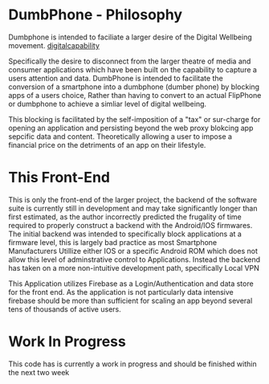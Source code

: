 # DumbPhone - Philosophy
Dumbphone is intended to faciliate a larger desire of the Digital Wellbeing movement. 
[digitalcapability](https://digitalcapability.jisc.ac.uk/what-is-digital-capability/digital-wellbeing/)

Specifically the desire to disconnect from the larger theatre of media and consumer applications which have been built on the capability to capture a users attention and data. DumbPhone is intended to facilitate the conversion of a smartphone into a dumbphone (dumber phone) by blocking apps of a users choice, Rather than having to convert to an actual FlipPhone or dumbphone to achieve a simliar level of digital wellbeing.

This blocking is facilitated by the self-imposition of a "tax" or sur-charge for opening an application and persisting beyond the web proxy blokcing app sepcific data and content. Theoretically allowing a user to impose a financial price on the detriments of an app on their lifestyle.

# This Front-End
This is only the front-end of the larger project, the backend of the software suite is currently still in development and may take significantly longer than first estimated, as the author incorrectly predicted the frugality of time required to properly construct a backend with the Android/IOS firmwares. The initial backend was intended to specifically block applications at a firmware level, this is largely bad practice as most Smartphone Manufacturers Utillize either IOS or a specific Android ROM which does not allow this level of adminstrative control to Applications. Instead the backend has taken on a more non-intuitive development path, specifically Local VPN 

This Application utilizes Firebase as a Login/Authentication and data store for the front end. As the application is not particularly data intensive firebase should be more than sufficient for scaling an app beyond several tens of thousands of active users. 

# Work In Progress 
This code has is currently a work in progress and should be finished within the next two week
